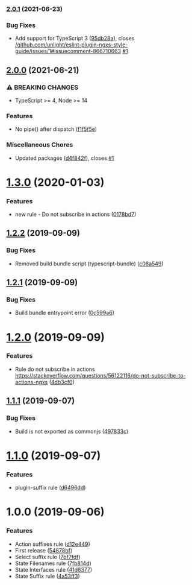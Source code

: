 ### [2.0.1](https://github.com/unlight/eslint-plugin-ngxs-style-guide/compare/v2.0.0...v2.0.1) (2021-06-23)


### Bug Fixes

* Add support for TypeScript 3 ([95db28a](https://github.com/unlight/eslint-plugin-ngxs-style-guide/commit/95db28abd98a2fb36bb859241d215340f4162c3f)), closes [/github.com/unlight/eslint-plugin-ngxs-style-guide/issues/1#issuecomment-866710663](https://github.com/unlight//github.com/unlight/eslint-plugin-ngxs-style-guide/issues/1/issues/issuecomment-866710663) [#1](https://github.com/unlight/eslint-plugin-ngxs-style-guide/issues/1)

## [2.0.0](https://github.com/unlight/eslint-plugin-ngxs-style-guide/compare/v1.3.0...v2.0.0) (2021-06-21)


### ⚠ BREAKING CHANGES

* TypeScript >= 4, Node >= 14

### Features

* No pipe() after dispatch ([f1f5f5e](https://github.com/unlight/eslint-plugin-ngxs-style-guide/commit/f1f5f5e92edd9f1d5c4fcfa8c44620fc66494387))


### Miscellaneous Chores

* Updated packages ([d4f842f](https://github.com/unlight/eslint-plugin-ngxs-style-guide/commit/d4f842f9fe39a373ba6926ad063fa5efd87a1b31)), closes [#1](https://github.com/unlight/eslint-plugin-ngxs-style-guide/issues/1)

# [1.3.0](https://github.com/unlight/eslint-plugin-ngxs-style-guide/compare/v1.2.2...v1.3.0) (2020-01-03)


### Features

* new rule - Do not subscribe in actions ([0178bd7](https://github.com/unlight/eslint-plugin-ngxs-style-guide/commit/0178bd7c57fd29259011fae9d4ddbb490962abb3))

## [1.2.2](https://github.com/unlight/eslint-plugin-ngxs-style-guide/compare/v1.2.1...v1.2.2) (2019-09-09)


### Bug Fixes

* Removed build bundle script (typescript-bundle) ([c08a549](https://github.com/unlight/eslint-plugin-ngxs-style-guide/commit/c08a549))

## [1.2.1](https://github.com/unlight/eslint-plugin-ngxs-style-guide/compare/v1.2.0...v1.2.1) (2019-09-09)


### Bug Fixes

* Build bundle entrypoint error ([0c599a6](https://github.com/unlight/eslint-plugin-ngxs-style-guide/commit/0c599a6))

# [1.2.0](https://github.com/unlight/eslint-plugin-ngxs-style-guide/compare/v1.1.1...v1.2.0) (2019-09-09)


### Features

* Rule do not subscribe in actions https://stackoverflow.com/questions/56122116/do-not-subscribe-to-actions-ngxs ([4db3cf0](https://github.com/unlight/eslint-plugin-ngxs-style-guide/commit/4db3cf0))

## [1.1.1](https://github.com/unlight/eslint-plugin-ngxs-style-guide/compare/v1.1.0...v1.1.1) (2019-09-07)


### Bug Fixes

* Build is not exported as commonjs ([497833c](https://github.com/unlight/eslint-plugin-ngxs-style-guide/commit/497833c))

# [1.1.0](https://github.com/unlight/eslint-plugin-ngxs-style-guide/compare/v1.0.0...v1.1.0) (2019-09-07)


### Features

* plugin-suffix rule ([d6496dd](https://github.com/unlight/eslint-plugin-ngxs-style-guide/commit/d6496dd))

# 1.0.0 (2019-09-06)


### Features

* Action suffixes rule ([d12e449](https://github.com/unlight/eslint-plugin-ngxs-style-guide/commit/d12e449))
* First release ([54878bf](https://github.com/unlight/eslint-plugin-ngxs-style-guide/commit/54878bf))
* Select suffix rule ([7bf7fdf](https://github.com/unlight/eslint-plugin-ngxs-style-guide/commit/7bf7fdf))
* State Filenames rule ([7fb814d](https://github.com/unlight/eslint-plugin-ngxs-style-guide/commit/7fb814d))
* State Interfaces rule ([41d6377](https://github.com/unlight/eslint-plugin-ngxs-style-guide/commit/41d6377))
* State Suffix rule ([4a53ff3](https://github.com/unlight/eslint-plugin-ngxs-style-guide/commit/4a53ff3))

